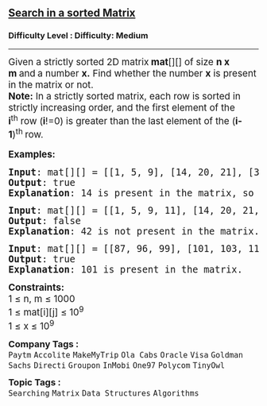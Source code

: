 <h2><a href="https://www.geeksforgeeks.org/problems/search-in-a-matrix-1587115621/1?page=2&company=Oracle&sortBy=submissions">Search in a sorted Matrix</a></h2><h3>Difficulty Level : Difficulty: Medium</h3><hr><div class="problems_problem_content__Xm_eO"><p><span style="font-size: 14pt;">Given a strictly sorted 2D matrix<strong> mat</strong>[][] of size <strong>n x m&nbsp;</strong>and<strong>&nbsp;</strong>a number&nbsp;<strong>x.</strong> Find whether the number <strong>x</strong> is present in the matrix or not.<br><strong>Note:</strong> In a strictly sorted matrix, each row is sorted in strictly increasing order, and&nbsp;the first element of the <strong>i</strong><sup>th</sup>&nbsp;row (<strong>i</strong>!=0) is greater than the last element of the (<strong>i-1</strong>)<sup>th&nbsp;</sup>row.</span><br style="font-size: 18px;"><br><span style="font-size: 14pt;"><strong>Examples:</strong></span></p>
<pre><span style="font-size: 14pt;"><strong>Input</strong>: mat[][] = [[1, 5, 9], [14, 20, 21], [30, 34, 43]], x = 14
<strong>Output</strong>: true
<strong>Explanation</strong>: 14 is present in the matrix, so output is true.
</span></pre>
<pre><span style="font-size: 14pt;"><strong>Input</strong>: mat[][] = [[1, 5, 9, 11], [14, 20, 21, 26], [30, 34, 43, 50]], x = 42<br><strong>Output</strong>: false
<strong>Explanation</strong>: 42 is not present in the matrix.<br></span></pre>
<pre><span style="font-size: 14pt;"><strong>Input</strong>: mat[][] = [[87, 96, 99], [101, 103, 111]], x = 101</span><br><span style="font-size: 14pt;"><strong>Output</strong>: true
<strong>Explanation</strong>: 101 is present in the matrix.</span></pre>
<p><span style="font-size: 14pt;"><strong>Constraints:<br></strong>1 ≤ n, m ≤ 1000<br>1 ≤ mat[i][j] ≤ 10<sup>9</sup><br>1 ≤ x ≤ 10<sup>9</sup></span></p></div><p><span style=font-size:18px><strong>Company Tags : </strong><br><code>Paytm</code>&nbsp;<code>Accolite</code>&nbsp;<code>MakeMyTrip</code>&nbsp;<code>Ola Cabs</code>&nbsp;<code>Oracle</code>&nbsp;<code>Visa</code>&nbsp;<code>Goldman Sachs</code>&nbsp;<code>Directi</code>&nbsp;<code>Groupon</code>&nbsp;<code>InMobi</code>&nbsp;<code>One97</code>&nbsp;<code>Polycom</code>&nbsp;<code>TinyOwl</code>&nbsp;<br><p><span style=font-size:18px><strong>Topic Tags : </strong><br><code>Searching</code>&nbsp;<code>Matrix</code>&nbsp;<code>Data Structures</code>&nbsp;<code>Algorithms</code>&nbsp;